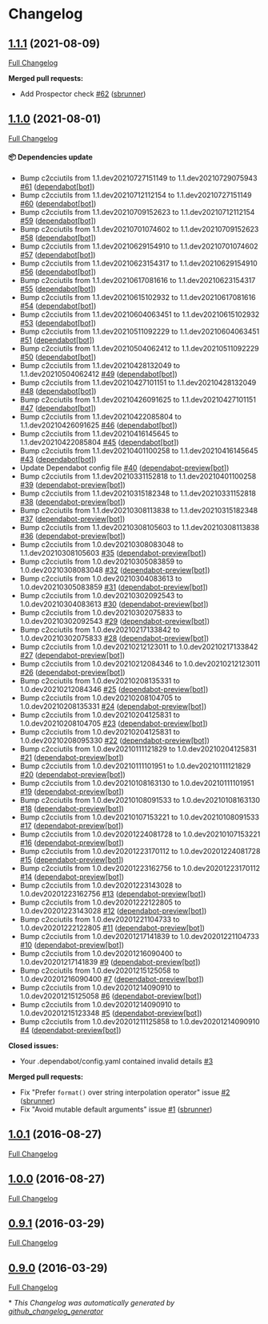 # Changelog

## [1.1.1](https://github.com/sbrunner/bashcolor/tree/1.1.1) (2021-08-09)

[Full Changelog](https://github.com/sbrunner/bashcolor/compare/1.1.0...1.1.1)

**Merged pull requests:**

- Add Prospector check [\#62](https://github.com/sbrunner/bashcolor/pull/62) ([sbrunner](https://github.com/sbrunner))

## [1.1.0](https://github.com/sbrunner/bashcolor/tree/1.1.0) (2021-08-01)

[Full Changelog](https://github.com/sbrunner/bashcolor/compare/1.0.1...1.1.0)

#### :package: Dependencies update

- Bump c2cciutils from 1.1.dev20210727151149 to 1.1.dev20210729075943 [\#61](https://github.com/sbrunner/bashcolor/pull/61) ([dependabot[bot]](https://github.com/apps/dependabot))
- Bump c2cciutils from 1.1.dev20210712112154 to 1.1.dev20210727151149 [\#60](https://github.com/sbrunner/bashcolor/pull/60) ([dependabot[bot]](https://github.com/apps/dependabot))
- Bump c2cciutils from 1.1.dev20210709152623 to 1.1.dev20210712112154 [\#59](https://github.com/sbrunner/bashcolor/pull/59) ([dependabot[bot]](https://github.com/apps/dependabot))
- Bump c2cciutils from 1.1.dev20210701074602 to 1.1.dev20210709152623 [\#58](https://github.com/sbrunner/bashcolor/pull/58) ([dependabot[bot]](https://github.com/apps/dependabot))
- Bump c2cciutils from 1.1.dev20210629154910 to 1.1.dev20210701074602 [\#57](https://github.com/sbrunner/bashcolor/pull/57) ([dependabot[bot]](https://github.com/apps/dependabot))
- Bump c2cciutils from 1.1.dev20210623154317 to 1.1.dev20210629154910 [\#56](https://github.com/sbrunner/bashcolor/pull/56) ([dependabot[bot]](https://github.com/apps/dependabot))
- Bump c2cciutils from 1.1.dev20210617081616 to 1.1.dev20210623154317 [\#55](https://github.com/sbrunner/bashcolor/pull/55) ([dependabot[bot]](https://github.com/apps/dependabot))
- Bump c2cciutils from 1.1.dev20210615102932 to 1.1.dev20210617081616 [\#54](https://github.com/sbrunner/bashcolor/pull/54) ([dependabot[bot]](https://github.com/apps/dependabot))
- Bump c2cciutils from 1.1.dev20210604063451 to 1.1.dev20210615102932 [\#53](https://github.com/sbrunner/bashcolor/pull/53) ([dependabot[bot]](https://github.com/apps/dependabot))
- Bump c2cciutils from 1.1.dev20210511092229 to 1.1.dev20210604063451 [\#51](https://github.com/sbrunner/bashcolor/pull/51) ([dependabot[bot]](https://github.com/apps/dependabot))
- Bump c2cciutils from 1.1.dev20210504062412 to 1.1.dev20210511092229 [\#50](https://github.com/sbrunner/bashcolor/pull/50) ([dependabot[bot]](https://github.com/apps/dependabot))
- Bump c2cciutils from 1.1.dev20210428132049 to 1.1.dev20210504062412 [\#49](https://github.com/sbrunner/bashcolor/pull/49) ([dependabot[bot]](https://github.com/apps/dependabot))
- Bump c2cciutils from 1.1.dev20210427101151 to 1.1.dev20210428132049 [\#48](https://github.com/sbrunner/bashcolor/pull/48) ([dependabot[bot]](https://github.com/apps/dependabot))
- Bump c2cciutils from 1.1.dev20210426091625 to 1.1.dev20210427101151 [\#47](https://github.com/sbrunner/bashcolor/pull/47) ([dependabot[bot]](https://github.com/apps/dependabot))
- Bump c2cciutils from 1.1.dev20210422085804 to 1.1.dev20210426091625 [\#46](https://github.com/sbrunner/bashcolor/pull/46) ([dependabot[bot]](https://github.com/apps/dependabot))
- Bump c2cciutils from 1.1.dev20210416145645 to 1.1.dev20210422085804 [\#45](https://github.com/sbrunner/bashcolor/pull/45) ([dependabot[bot]](https://github.com/apps/dependabot))
- Bump c2cciutils from 1.1.dev20210401100258 to 1.1.dev20210416145645 [\#43](https://github.com/sbrunner/bashcolor/pull/43) ([dependabot[bot]](https://github.com/apps/dependabot))
- Update Dependabot config file [\#40](https://github.com/sbrunner/bashcolor/pull/40) ([dependabot-preview[bot]](https://github.com/apps/dependabot-preview))
- Bump c2cciutils from 1.1.dev20210331152818 to 1.1.dev20210401100258 [\#39](https://github.com/sbrunner/bashcolor/pull/39) ([dependabot-preview[bot]](https://github.com/apps/dependabot-preview))
- Bump c2cciutils from 1.1.dev20210315182348 to 1.1.dev20210331152818 [\#38](https://github.com/sbrunner/bashcolor/pull/38) ([dependabot-preview[bot]](https://github.com/apps/dependabot-preview))
- Bump c2cciutils from 1.1.dev20210308113838 to 1.1.dev20210315182348 [\#37](https://github.com/sbrunner/bashcolor/pull/37) ([dependabot-preview[bot]](https://github.com/apps/dependabot-preview))
- Bump c2cciutils from 1.1.dev20210308105603 to 1.1.dev20210308113838 [\#36](https://github.com/sbrunner/bashcolor/pull/36) ([dependabot-preview[bot]](https://github.com/apps/dependabot-preview))
- Bump c2cciutils from 1.0.dev20210308083048 to 1.1.dev20210308105603 [\#35](https://github.com/sbrunner/bashcolor/pull/35) ([dependabot-preview[bot]](https://github.com/apps/dependabot-preview))
- Bump c2cciutils from 1.0.dev20210305083859 to 1.0.dev20210308083048 [\#32](https://github.com/sbrunner/bashcolor/pull/32) ([dependabot-preview[bot]](https://github.com/apps/dependabot-preview))
- Bump c2cciutils from 1.0.dev20210304083613 to 1.0.dev20210305083859 [\#31](https://github.com/sbrunner/bashcolor/pull/31) ([dependabot-preview[bot]](https://github.com/apps/dependabot-preview))
- Bump c2cciutils from 1.0.dev20210302092543 to 1.0.dev20210304083613 [\#30](https://github.com/sbrunner/bashcolor/pull/30) ([dependabot-preview[bot]](https://github.com/apps/dependabot-preview))
- Bump c2cciutils from 1.0.dev20210302075833 to 1.0.dev20210302092543 [\#29](https://github.com/sbrunner/bashcolor/pull/29) ([dependabot-preview[bot]](https://github.com/apps/dependabot-preview))
- Bump c2cciutils from 1.0.dev20210217133842 to 1.0.dev20210302075833 [\#28](https://github.com/sbrunner/bashcolor/pull/28) ([dependabot-preview[bot]](https://github.com/apps/dependabot-preview))
- Bump c2cciutils from 1.0.dev20210212123011 to 1.0.dev20210217133842 [\#27](https://github.com/sbrunner/bashcolor/pull/27) ([dependabot-preview[bot]](https://github.com/apps/dependabot-preview))
- Bump c2cciutils from 1.0.dev20210212084346 to 1.0.dev20210212123011 [\#26](https://github.com/sbrunner/bashcolor/pull/26) ([dependabot-preview[bot]](https://github.com/apps/dependabot-preview))
- Bump c2cciutils from 1.0.dev20210208135331 to 1.0.dev20210212084346 [\#25](https://github.com/sbrunner/bashcolor/pull/25) ([dependabot-preview[bot]](https://github.com/apps/dependabot-preview))
- Bump c2cciutils from 1.0.dev20210208104705 to 1.0.dev20210208135331 [\#24](https://github.com/sbrunner/bashcolor/pull/24) ([dependabot-preview[bot]](https://github.com/apps/dependabot-preview))
- Bump c2cciutils from 1.0.dev20210204125831 to 1.0.dev20210208104705 [\#23](https://github.com/sbrunner/bashcolor/pull/23) ([dependabot-preview[bot]](https://github.com/apps/dependabot-preview))
- Bump c2cciutils from 1.0.dev20210204125831 to 1.0.dev20210208095330 [\#22](https://github.com/sbrunner/bashcolor/pull/22) ([dependabot-preview[bot]](https://github.com/apps/dependabot-preview))
- Bump c2cciutils from 1.0.dev20210111121829 to 1.0.dev20210204125831 [\#21](https://github.com/sbrunner/bashcolor/pull/21) ([dependabot-preview[bot]](https://github.com/apps/dependabot-preview))
- Bump c2cciutils from 1.0.dev20210111101951 to 1.0.dev20210111121829 [\#20](https://github.com/sbrunner/bashcolor/pull/20) ([dependabot-preview[bot]](https://github.com/apps/dependabot-preview))
- Bump c2cciutils from 1.0.dev20210108163130 to 1.0.dev20210111101951 [\#19](https://github.com/sbrunner/bashcolor/pull/19) ([dependabot-preview[bot]](https://github.com/apps/dependabot-preview))
- Bump c2cciutils from 1.0.dev20210108091533 to 1.0.dev20210108163130 [\#18](https://github.com/sbrunner/bashcolor/pull/18) ([dependabot-preview[bot]](https://github.com/apps/dependabot-preview))
- Bump c2cciutils from 1.0.dev20210107153221 to 1.0.dev20210108091533 [\#17](https://github.com/sbrunner/bashcolor/pull/17) ([dependabot-preview[bot]](https://github.com/apps/dependabot-preview))
- Bump c2cciutils from 1.0.dev20201224081728 to 1.0.dev20210107153221 [\#16](https://github.com/sbrunner/bashcolor/pull/16) ([dependabot-preview[bot]](https://github.com/apps/dependabot-preview))
- Bump c2cciutils from 1.0.dev20201223170112 to 1.0.dev20201224081728 [\#15](https://github.com/sbrunner/bashcolor/pull/15) ([dependabot-preview[bot]](https://github.com/apps/dependabot-preview))
- Bump c2cciutils from 1.0.dev20201223162756 to 1.0.dev20201223170112 [\#14](https://github.com/sbrunner/bashcolor/pull/14) ([dependabot-preview[bot]](https://github.com/apps/dependabot-preview))
- Bump c2cciutils from 1.0.dev20201223143028 to 1.0.dev20201223162756 [\#13](https://github.com/sbrunner/bashcolor/pull/13) ([dependabot-preview[bot]](https://github.com/apps/dependabot-preview))
- Bump c2cciutils from 1.0.dev20201222122805 to 1.0.dev20201223143028 [\#12](https://github.com/sbrunner/bashcolor/pull/12) ([dependabot-preview[bot]](https://github.com/apps/dependabot-preview))
- Bump c2cciutils from 1.0.dev20201221104733 to 1.0.dev20201222122805 [\#11](https://github.com/sbrunner/bashcolor/pull/11) ([dependabot-preview[bot]](https://github.com/apps/dependabot-preview))
- Bump c2cciutils from 1.0.dev20201217141839 to 1.0.dev20201221104733 [\#10](https://github.com/sbrunner/bashcolor/pull/10) ([dependabot-preview[bot]](https://github.com/apps/dependabot-preview))
- Bump c2cciutils from 1.0.dev20201216090400 to 1.0.dev20201217141839 [\#9](https://github.com/sbrunner/bashcolor/pull/9) ([dependabot-preview[bot]](https://github.com/apps/dependabot-preview))
- Bump c2cciutils from 1.0.dev20201215125058 to 1.0.dev20201216090400 [\#7](https://github.com/sbrunner/bashcolor/pull/7) ([dependabot-preview[bot]](https://github.com/apps/dependabot-preview))
- Bump c2cciutils from 1.0.dev20201214090910 to 1.0.dev20201215125058 [\#6](https://github.com/sbrunner/bashcolor/pull/6) ([dependabot-preview[bot]](https://github.com/apps/dependabot-preview))
- Bump c2cciutils from 1.0.dev20201214090910 to 1.0.dev20201215123348 [\#5](https://github.com/sbrunner/bashcolor/pull/5) ([dependabot-preview[bot]](https://github.com/apps/dependabot-preview))
- Bump c2cciutils from 1.0.dev20201211125858 to 1.0.dev20201214090910 [\#4](https://github.com/sbrunner/bashcolor/pull/4) ([dependabot-preview[bot]](https://github.com/apps/dependabot-preview))

**Closed issues:**

- Your .dependabot/config.yaml contained invalid details [\#3](https://github.com/sbrunner/bashcolor/issues/3)

**Merged pull requests:**

- Fix "Prefer `format()` over string interpolation operator" issue [\#2](https://github.com/sbrunner/bashcolor/pull/2) ([sbrunner](https://github.com/sbrunner))
- Fix "Avoid mutable default arguments" issue [\#1](https://github.com/sbrunner/bashcolor/pull/1) ([sbrunner](https://github.com/sbrunner))

## [1.0.1](https://github.com/sbrunner/bashcolor/tree/1.0.1) (2016-08-27)

[Full Changelog](https://github.com/sbrunner/bashcolor/compare/1.0.0...1.0.1)

## [1.0.0](https://github.com/sbrunner/bashcolor/tree/1.0.0) (2016-08-27)

[Full Changelog](https://github.com/sbrunner/bashcolor/compare/0.9.1...1.0.0)

## [0.9.1](https://github.com/sbrunner/bashcolor/tree/0.9.1) (2016-03-29)

[Full Changelog](https://github.com/sbrunner/bashcolor/compare/0.9.0...0.9.1)

## [0.9.0](https://github.com/sbrunner/bashcolor/tree/0.9.0) (2016-03-29)

[Full Changelog](https://github.com/sbrunner/bashcolor/compare/f06e7aea5192b7325306af26e027ea42b5853580...0.9.0)



\* *This Changelog was automatically generated by [github_changelog_generator](https://github.com/github-changelog-generator/github-changelog-generator)*
